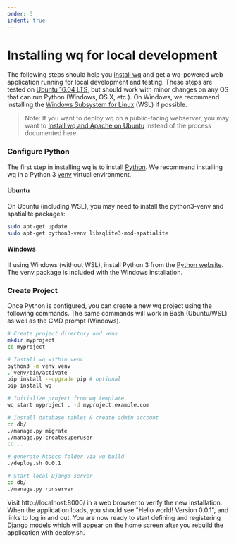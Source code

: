 ```yaml
---
order: 3
indent: true
---
```


Installing wq for local development
===================================

The following steps should help you [install wq] and get a wq-powered web application running for local development and testing.  These steps are tested on [Ubuntu 16.04 LTS][Ubuntu], but should work with minor changes on any OS that can run Python (Windows, OS X, etc.).  On Windows, we recommend installing the [Windows Subsystem for Linux][WSL] (WSL) if possible.

> Note: If you want to deploy wq on a public-facing webserver, you may want to [Install wq and Apache on Ubuntu][setup-ubuntu] instead of the process documented here.

### Configure Python
The first step in installing wq is to install [Python].  We recommend installing wq in a Python 3 [venv] virtual environment.

#### Ubuntu
On Ubuntu (including WSL), you may need to install the python3-venv and spatialite packages:

```bash
sudo apt-get update
sudo apt-get python3-venv libsqlite3-mod-spatialite
```

#### Windows
If using Windows (without WSL), install Python 3 from the [Python website][Python].  The venv package is included with the Windows installation.

### Create Project

Once Python is configured, you can create a new wq project using the following commands.  The same commands will work in Bash (Ubuntu/WSL) as well as the CMD prompt (Windows).

```bash
# Create project directory and venv
mkdir myproject
cd myproject

# Install wq within venv
python3 -m venv venv
. venv/bin/activate
pip install --upgrade pip # optional
pip install wq

# Initialize project from wq template
wq start myproject . -d myproject.example.com

# Install database tables & create admin account
cd db/
./manage.py migrate
./manage.py createsuperuser
cd ..

# generate htdocs folder via wq build
./deploy.sh 0.0.1

# Start local Django server
cd db/
./manage.py runserver

```

Visit http://localhost:8000/ in a web browser to verify the new installation.  When the application loads, you should see "Hello world! Version 0.0.1", and links to log in and out.  You are now ready to start defining and registering [Django models] which will appear on the home screen after you rebuild the application with deploy.sh.

[install wq]: https://wq.io/docs/setup
[setup-ubuntu]: https://wq.io/docs/setup-ubuntu
[Python]: https://python.org
[Ubuntu]: http://www.ubuntu.com/
[Debian]: https://www.debian.org/
[venv]: https://docs.python.org/3/library/venv.html
[Django models]: https://wq.io/docs/data-model
[WSL]: https://docs.microsoft.com/en-us/windows/wsl/install-win10
